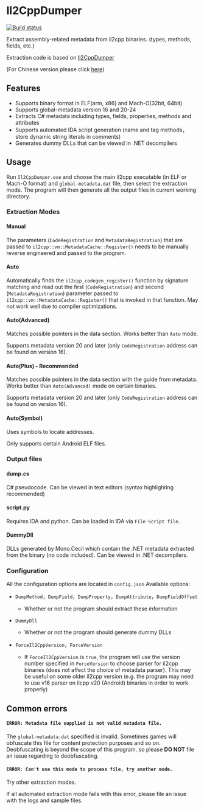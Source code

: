 # Il2CppDumper

[![Build status](https://ci.appveyor.com/api/projects/status/anhqw33vcpmp8ofa?svg=true)](https://ci.appveyor.com/project/Perfare/il2cppdumper/branch/master/artifacts)

Extract assembly-related metadata from il2cpp binaries. (types, methods, fields, etc.)

Extraction code is based on [Il2CppDumper](https://github.com/Jumboperson/Il2CppDumper)  

(For Chinese version please click [here](README_zh.md))

## Features

* Supports binary format in ELF(arm, x86) and Mach-O(32bit, 64bit)
* Supports global-metadata version 16 and 20-24
* Extracts C# metadata including types, fields, properties, methods and attributes
* Supports automated IDA script generation (name and tag methods，store dynamic string literals in comments)
* Generates dummy DLLs that can be viewed in .NET decompilers

## Usage

Run `Il2CppDumper.exe` and choose the main il2cpp executable (in ELF or Mach-O format) and `global-metadata.dat` file, then select the extraction mode. The program will then generate all the output files in current working directory.

### Extraction Modes

#### Manual

The parameters (`CodeRegistration` and `MetadataRegistration`) that are passed to `il2cpp::vm::MetadataCache::Register()` needs to be manually reverse engineered and passed to the program.

#### Auto

Automatically finds the `il2cpp_codegen_register()` function by signature matching and read out the first (`CodeRegistration`) and second (`MetadataRegistration`) parameter passed to `il2cpp::vm::MetadataCache::Register()` that is invoked in that function. May not work well due to compiler optimizations.

#### Auto(Advanced)

Matches possible pointers in the data section. Works better than `Auto` mode.

Supports metadata version 20 and later (only `CodeRegistration` address can be found on version 16).

#### Auto(Plus) - **Recommended**

Matches possible pointers in the data section with the guide from metadata. Works better than `Auto(Advanced)` mode on certain binaries.

Supports metadata version 20 and later (only `CodeRegistration` address can be found on version 16).

#### Auto(Symbol)

Uses symbols to locate addresses.

Only supports certain Android ELF files.

### Output files

#### dump.cs

C# pseudocode. Can be viewed in text editors (syntax highlighting recommended)

#### script.py

Requires IDA and python. Can be loaded in IDA via `File-Script file`.

#### DummyDll

DLLs generated by Mono.Cecil which contain the .NET metadata extracted from the binary (no code included). Can be viewed in .NET decompilers.

### Configuration

All the configuration options are located in `config.json`
Available options:

* `DumpMethod`，`DumpField`，`DumpProperty`，`DumpAttribute`，`DumpFieldOffset`
    * Whether or not the program should extract these information

* `DummyDll`  
    * Whether or not the program should generate dummy DLLs

* `ForceIl2CppVersion`，`ForceVersion`
    * If `ForceIl2CppVersion` is `true`, the program will use the version number specified in `ForceVersion` to choose parser for il2cpp binaries (does not affect the choice of metadata parser). This may be useful on some older il2cpp version (e.g. the program may need to use v16 parser on ilcpp v20 (Android) binaries in order to work properly) 

## Common errors

#### `ERROR: Metadata file supplied is not valid metadata file.`  

The `global-metadata.dat` specified is invalid. Sometimes games will obfuscate this file for content protection purposes and so on. Deobfuscating is beyond the scope of this program, so please **DO NOT** file an issue regarding to deobfuscating.

#### `ERROR: Can't use this mode to process file, try another mode.`

Try other extraction modes.

If all automated extraction mode fails with this error, please file an issue with the logs and sample files.
